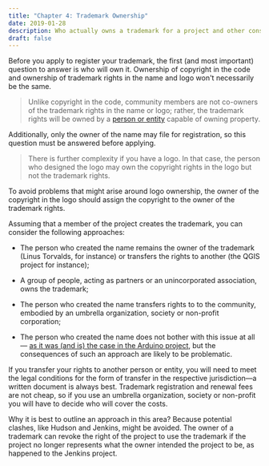 ```yaml
---
title: "Chapter 4: Trademark Ownership"
date: 2019-01-28
description: Who actually owns a trademark for a project and other considerations for community projects.
draft: false
---
```


Before you apply to register your trademark, the first (and most important) question to answer is who will own it. Ownership of copyright in the code and ownership of trademark rights in the name and logo won't necessarily be the same. 

>Unlike copyright in the code, community members are not co-owners of the trademark rights in the name or logo; rather, the trademark rights will be owned by a [person or entity](https://en.wikipedia.org/wiki/Legal_person) capable of owning property. 

Additionally, only the owner of the name may file for registration, so this question must be answered before applying.

> There is further complexity if you have a logo. In that case, the person who designed the logo may own the copyright rights in the logo but not the trademark rights. 

To avoid problems that might arise around logo ownership, the owner of the copyright in the logo should assign the copyright to the owner of the trademark rights.

Assuming that a member of the project creates the trademark, you can consider the following approaches:

- The person who created the name remains the owner of the trademark (Linus Torvalds, for instance) or transfers the rights to another (the QGIS project for instance);

- A group of people, acting as partners or an unincorporated association, owns the trademark;

- The person who created the name transfers rights to to the community, embodied by an umbrella organization, society or non-profit corporation;

- The person who created the name does not bother with this issue at all — [as it was (and is) the case in the Arduino project](https://lwn.net/Articles/637755/), but the consequences of such an approach are likely to be problematic.

If you transfer your rights to another person or entity, you will need to meet the legal conditions for the form of transfer in the respective jurisdiction—a written document is always best. Trademark registration and renewal fees are not cheap, so if you use an umbrella organization, society or non-profit you will have to decide who will cover the costs.

Why it is best to outline an approach in this area? Because potential clashes, like Hudson and Jenkins, might be avoided. The owner of a trademark can revoke the right of the project to use the trademark if the project no longer represents what the owner intended the project to be, as happened to the Jenkins project.
